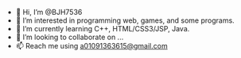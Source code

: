 - 👋 Hi, I’m @BJH7536
- 👀 I’m interested in programming web, games, and some programs.
- 🌱 I’m currently learning C++, HTML/CSS3/JSP, Java.
- 💞️ I’m looking to collaborate on ...
- 📫 Reach me using a01091363615@gmail.com

<!---
BJH7536/BJH7536 is a ✨ special ✨ repository because its `README.md` (this file) appears on your GitHub profile.
You can click the Preview link to take a look at your changes.
--->
